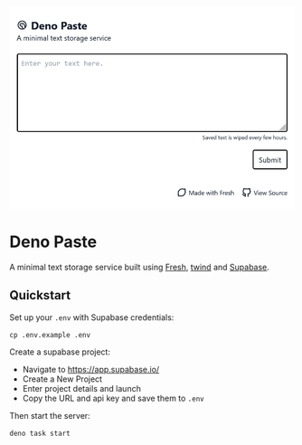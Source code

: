![](static/screenshot.png)

# Deno Paste

A minimal text storage service built using [Fresh](https://fresh.deno.dev/), [twind](https://twind.dev/) and [Supabase](https://supabase.io/).

## Quickstart

Set up your `.env` with Supabase credentials:

```
cp .env.example .env
```

Create a supabase project:

* Navigate to https://app.supabase.io/
* Create a New Project
* Enter project details and launch
* Copy the URL and api key and save them to `.env`

Then start the server:

```
deno task start
```
